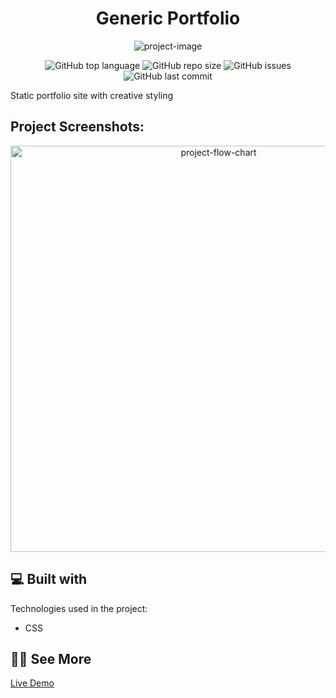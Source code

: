 <h1 align="center" id="title">Generic Portfolio</h1>

<p align="center"><img src="https://socialify.git.ci/Spawn9986/generic-portfolio/image?language=1&amp;name=1&amp;owner=1&amp;theme=Auto" alt="project-image"></p>

<p align="center">
<img alt="GitHub top language" src="https://img.shields.io/github/languages/top/Spawn9986/generic-portfolio?logo=GitHub&style=flat-square"> <img alt="GitHub repo size" src="https://img.shields.io/github/repo-size/Spawn9986/generic-portfolio?logo=Github&style=flat-square"> <img alt="GitHub issues" src="https://img.shields.io/github/issues/Spawn9986/generic-portfolio?logo=GitHub&style=flat-square"> <img alt="GitHub last commit" src="https://img.shields.io/github/last-commit/Spawn9986/generic-portfolio?logo=GitHub&style=flat-square">
</p>

<p id="description">Static portfolio site with creative styling</p>

<h2>Project Screenshots:</h2>

<div align="center">
<img src="https://cdn.w600.comps.canstockphoto.com/temporary-stamp-vector-clip-art_csp18645315.jpg" alt="project-flow-chart" width="650" height="650"/>
</div>

<h2>💻 Built with</h2>

Technologies used in the project:

- CSS

<h2>👨‍💻 See More</h2>

<a href="https://spawn9986.github.io/generic-portfolio/">Live Demo</a>
